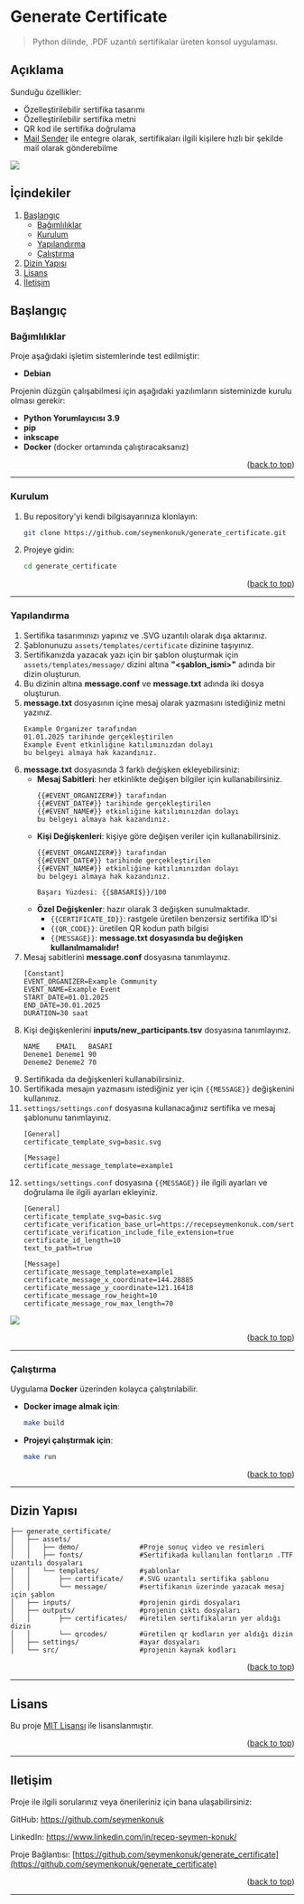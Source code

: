 # Generate Certificate
> Python dilinde, .PDF uzantılı sertifikalar üreten konsol uygulaması.

## Açıklama
Sunduğu özellikler:
- Özelleştirilebilir sertifika tasarımı
- Özelleştirilebilir sertifika metni
- QR kod ile sertifika doğrulama
- [Mail Sender](https://github.com/seymenkonuk/mail_sender) ile entegre olarak, sertifikaları ilgili kişilere hızlı bir şekilde mail olarak gönderebilme

![](assets/demo/running.gif)

## İçindekiler
<ol>
	<li>
		<a href="#başlangıç">Başlangıç</a>
		<ul>
			<li><a href="#bağımlılıklar">Bağımlılıklar</a></li>
			<li><a href="#kurulum">Kurulum</a></li>
			<li><a href="#yapılandırma">Yapılandırma</a></li>
			<li><a href="#çalıştırma">Çalıştırma</a></li>
		</ul>
	</li>
	<li><a href="#dizin-yapısı">Dizin Yapısı</a></li>
	<li><a href="#lisans">Lisans</a></li>
	<li><a href="#Iletişim">İletişim</a></li>
</ol>

## Başlangıç
### Bağımlılıklar
Proje aşağıdaki işletim sistemlerinde test edilmiştir:
- **Debian**

Projenin düzgün çalışabilmesi için aşağıdaki yazılımların sisteminizde kurulu olması gerekir:
- **Python Yorumlayıcısı 3.9**
- **pip**
- **inkscape**
- **Docker** (docker ortamında çalıştıracaksanız)

<p align="right">(<a href="#generate-certificate">back to top</a>)</p>

---

### Kurulum
1. Bu repository'yi kendi bilgisayarınıza klonlayın:
	```bash
	git clone https://github.com/seymenkonuk/generate_certificate.git
	```

2. Projeye gidin:
	```bash
	cd generate_certificate
	```

<p align="right">(<a href="#generate-certificate">back to top</a>)</p>

---

### Yapılandırma
1. Sertifika tasarımınızı yapınız ve .SVG uzantılı olarak dışa aktarınız.
2. Şablonunuzu `assets/templates/certificate` dizinine taşıyınız.
3. Sertifikanızda yazacak yazı için bir şablon oluşturmak için `assets/templates/message/` dizini altına **"<şablon_ismi>"** adında bir dizin oluşturun. 
4. Bu dizinin altına **message.conf** ve **message.txt** adında iki dosya oluşturun.
5. **message.txt** dosyasının içine mesaj olarak yazmasını istediğiniz metni yazınız.
	```
	Example Organizer tarafından 
	01.01.2025 tarihinde gerçekleştirilen
	Example Event etkinliğine katılımınızdan dolayı 
	bu belgeyi almaya hak kazandınız.
	```
6. **message.txt** dosyasında 3 farklı değişken ekleyebilirsiniz:
	- **Mesaj Sabitleri**: her etkinlikte değişen bilgiler için kullanabilirsiniz.
		```
		{{#EVENT_ORGANIZER#}} tarafından 
		{{#EVENT_DATE#}} tarihinde gerçekleştirilen
		{{#EVENT_NAME#}} etkinliğine katılımınızdan dolayı 
		bu belgeyi almaya hak kazandınız.
		```
	- **Kişi Değişkenleri**: kişiye göre değişen veriler için kullanabilirsiniz.
		```
		{{#EVENT_ORGANIZER#}} tarafından 
		{{#EVENT_DATE#}} tarihinde gerçekleştirilen
		{{#EVENT_NAME#}} etkinliğine katılımınızdan dolayı 
		bu belgeyi almaya hak kazandınız.

		Başarı Yüzdesi: {{$BASARI$}}/100
		```
	- **Özel Değişkenler**: hazır olarak 3 değişken sunulmaktadır.
		- `{{CERTIFICATE_ID}}`: rastgele üretilen benzersiz sertifika ID'si
		- `{{QR_CODE}}`: üretilen QR kodun path bilgisi
		- `{{MESSAGE}}`: **message.txt dosyasında bu değişken kullanılmamalıdır!**
7. Mesaj sabitlerini **message.conf** dosyasına tanımlayınız.
	```
	[Constant]
	EVENT_ORGANIZER=Example Community
	EVENT_NAME=Example Event
	START_DATE=01.01.2025
	END_DATE=30.01.2025
	DURATION=30 saat
	```
8. Kişi değişkenlerini **inputs/new_participants.tsv** dosyasına tanımlayınız.
	```
	NAME	EMAIL	BASARI
	Deneme1	Deneme1	90
	Deneme2	Deneme2	70
	```
9. Sertifikada da değişkenleri kullanabilirsiniz.
10. Sertifikada mesajın yazmasını istediğiniz yer için `{{MESSAGE}}` değişkenini kullanınız.
11.  `settings/settings.conf` dosyasına kullanacağınız sertifika ve mesaj şablonunu tanımlayınız.
		```
		[General]
		certificate_template_svg=basic.svg

		[Message]
		certificate_message_template=example1
		```
12. `settings/settings.conf` dosyasına `{{MESSAGE}}` ile ilgili ayarları ve doğrulama ile ilgili ayarları ekleyiniz.
	```
	[General]
	certificate_template_svg=basic.svg
	certificate_verification_base_url=https://recepseymenkonuk.com/sertifikalar
	certificate_verification_include_file_extension=true
	certificate_id_length=10
	text_to_path=true

	[Message]
	certificate_message_template=example1
	certificate_message_x_coordinate=144.28885
	certificate_message_y_coordinate=121.16418
	certificate_message_row_height=10
	certificate_message_row_max_length=70
	```

![](assets/demo/config.gif)

<p align="right">(<a href="#generate-certificate">back to top</a>)</p>

---

### Çalıştırma

Uygulama **Docker** üzerinden kolayca çalıştırılabilir.

- **Docker image almak için**:

	```bash
	make build
	```

- **Projeyi çalıştırmak için**:

	```bash
	make run
	```

<p align="right">(<a href="#generate-certificate">back to top</a>)</p>

---

## Dizin Yapısı
```
├── generate_certificate/
│   ├── assets/			
│   │   ├── demo/				#Proje sonuç video ve resimleri
│   │   ├── fonts/				#Sertifikada kullanılan fontların .TTF uzantılı dosyaları
│   │   └── templates/			#şablonlar
│   │       ├── certificate/	#.SVG uzantılı sertifika şablonu
│   │       └── message/		#sertifikanın üzerinde yazacak mesaj için şablon
│   ├── inputs/					#projenin girdi dosyaları
│   ├── outputs/				#projenin çıktı dosyaları
│   │       ├── certificates/	#üretilen sertifikaların yer aldığı dizin
│   │       └── qrcodes/		#üretilen qr kodların yer aldığı dizin
│   ├── settings/				#ayar dosyaları
│   └── src/					#projenin kaynak kodları
```

<p align="right">(<a href="#generate-certificate">back to top</a>)</p>

---

## Lisans
Bu proje [MIT Lisansı](https://github.com/seymenkonuk/generate_certificate/blob/main/LICENSE) ile lisanslanmıştır.

<p align="right">(<a href="#generate-certificate">back to top</a>)</p>

---

## Iletişim
Proje ile ilgili sorularınız veya önerileriniz için bana ulaşabilirsiniz:

GitHub: https://github.com/seymenkonuk

LinkedIn: https://www.linkedin.com/in/recep-seymen-konuk/

Proje Bağlantısı: [https://github.com/seymenkonuk/generate_certificate](https://github.com/seymenkonuk/generate_certificate)

<p align="right">(<a href="#generate-certificate">back to top</a>)</p>

---

